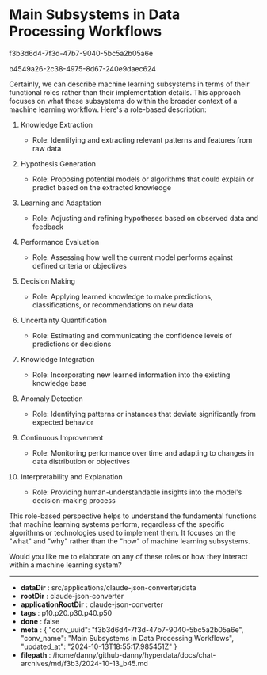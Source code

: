 # Main Subsystems in Data Processing Workflows

f3b3d6d4-7f3d-47b7-9040-5bc5a2b05a6e

b4549a26-2c38-4975-8d67-240e9daec624

 Certainly, we can describe machine learning subsystems in terms of their functional roles rather than their implementation details. This approach focuses on what these subsystems do within the broader context of a machine learning workflow. Here's a role-based description:

1. Knowledge Extraction
   - Role: Identifying and extracting relevant patterns and features from raw data

2. Hypothesis Generation
   - Role: Proposing potential models or algorithms that could explain or predict based on the extracted knowledge

3. Learning and Adaptation
   - Role: Adjusting and refining hypotheses based on observed data and feedback

4. Performance Evaluation
   - Role: Assessing how well the current model performs against defined criteria or objectives

5. Decision Making
   - Role: Applying learned knowledge to make predictions, classifications, or recommendations on new data

6. Uncertainty Quantification
   - Role: Estimating and communicating the confidence levels of predictions or decisions

7. Knowledge Integration
   - Role: Incorporating new learned information into the existing knowledge base

8. Anomaly Detection
   - Role: Identifying patterns or instances that deviate significantly from expected behavior

9. Continuous Improvement
   - Role: Monitoring performance over time and adapting to changes in data distribution or objectives

10. Interpretability and Explanation
    - Role: Providing human-understandable insights into the model's decision-making process

This role-based perspective helps to understand the fundamental functions that machine learning systems perform, regardless of the specific algorithms or technologies used to implement them. It focuses on the "what" and "why" rather than the "how" of machine learning subsystems.

Would you like me to elaborate on any of these roles or how they interact within a machine learning system?

---

* **dataDir** : src/applications/claude-json-converter/data
* **rootDir** : claude-json-converter
* **applicationRootDir** : claude-json-converter
* **tags** : p10.p20.p30.p40.p50
* **done** : false
* **meta** : {
  "conv_uuid": "f3b3d6d4-7f3d-47b7-9040-5bc5a2b05a6e",
  "conv_name": "Main Subsystems in Data Processing Workflows",
  "updated_at": "2024-10-13T18:55:17.985451Z"
}
* **filepath** : /home/danny/github-danny/hyperdata/docs/chat-archives/md/f3b3/2024-10-13_b45.md